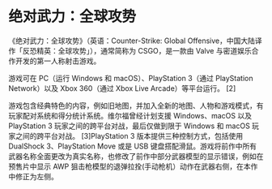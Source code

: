 # 绝对武力：全球攻势

《绝对武力：全球攻势》（英语：Counter-Strike: Global Offensive，中国大陆译作「反恐精英：全球攻势」），通常简称为 CSGO，是一款由 Valve 与密道娱乐合作开发的第一人称射击游戏。

游戏可在 PC（运行 Windows 和 macOS）、PlayStation 3（通过 PlayStation Network）以及 Xbox 360（通过 Xbox Live Arcade）等平台运行。 [2]

游戏包含经典特色的内容，例如旧地图，并加入全新的地图、人物和游戏模式，有玩家配对系统和得分统计系统。维尔福曾经计划支援 Windows、macOS 以及 PlayStation 3 玩家之间的跨平台对战，最后仅做到限于 Windows 和 macOS 玩家之间的跨平台对战。 [3]PlayStation 3 版本提供三种控制方式，包括使用 DualShock 3、PlayStation Move 或是 USB 键盘搭配滑鼠。游戏将前作中所有武器名称全面更改为真实名称，也修改了前作中部分武器模型的显示错误，例如在预售片中显示 AWP 狙击枪模型的退弹拉拴(手动枪机）动作在武器右侧，在本作中修正为左侧。
